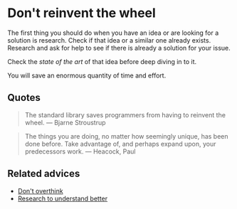 
# Don't reinvent the wheel

The first thing you should do when you have an idea or are looking for a solution is research. Check if that idea or a similar one already exists. Research and ask for help to see if there is already a solution for your issue.

Check the _state of the art_ of that idea before deep diving in to it.

You will save an enormous quantity of time and effort.

## Quotes

> The standard library saves programmers from having to reinvent the wheel. — Bjarne Stroustrup

> The things you are doing, no matter how seemingly unique, has been done before. Take advantage of, and perhaps expand upon, your predecessors work. — Heacock, Paul

## Related advices

- [Don't overthink](../Don't%20overthink/index.md)
- [Research to understand better](../Research%20to%20understand%20better/index.md)
